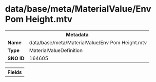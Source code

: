 <h1>data/base/meta/MaterialValue/Env Pom Height.mtv</h1><table><tr><th colspan="100%">Metadata</th></tr><tr><td><b>Name</b></td><td>data/base/meta/MaterialValue/Env Pom Height.mtv</td></tr><tr><td><b>Type</b></td><td>MaterialValueDefinition</td></tr><tr><td><b>SNO ID</b></td><td>164605</td></tr></table>

<table><tr><th colspan="100%">Fields</th></tr></table>

